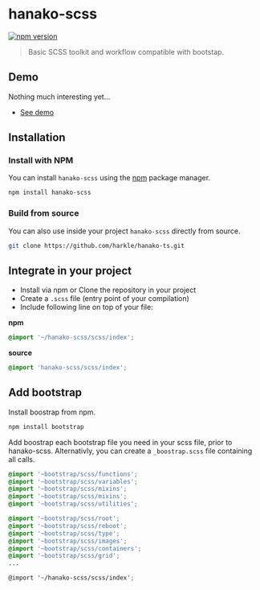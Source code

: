 # hanako-scss
[![npm version](https://badge.fury.io/js/hanako-scss.svg)](https://badge.fury.io/js/hanako-scss)

> Basic SCSS toolkit and workflow compatible with bootstap.

## Demo

Nothing much interesting yet...

- [See demo](https://harkle.github.io/hanako-scss/demo)

## Installation
### Install with NPM

You can install `hanako-scss` using the [npm](https://www.npmjs.com/) package manager.

```sh
npm install hanako-scss
```

### Build from source

You can also use inside your project `hanako-scss` directly from source.

```sh
git clone https://github.com/harkle/hanako-ts.git
```


## Integrate in your project

- Install via npm or Clone the repository in your project
- Create a `.scss` file (entry point of your compilation)
- Include following line on top of your file:

**npm**
```scss
@import '~/hanako-scss/scss/index';
```

**source**
```scss
@import 'hanako-scss/scss/index';
```

## Add bootstrap

Install boostrap from npm.

```sh
npm install bootstrap
```

Add boostrap each bootstrap file you need in your scss file, prior to hanako-scss. Alternativly, you can create a `_boostrap.scss` file containing all calls.

```scss
@import '~bootstrap/scss/functions';
@import '~bootstrap/scss/variables';
@import '~bootstrap/scss/mixins';
@import '~bootstrap/scss/mixins';
@import '~bootstrap/scss/utilities';

@import '~bootstrap/scss/root';
@import '~bootstrap/scss/reboot';
@import '~bootstrap/scss/type';
@import '~bootstrap/scss/images';
@import '~bootstrap/scss/containers';
@import '~bootstrap/scss/grid';
...

@import '~/hanako-scss/scss/index';
```